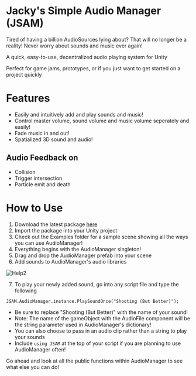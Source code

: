 # Jacky's Simple Audio Manager (JSAM)

Tired of having a billion AudioSources lying about? That will no longer be a reality!
Never worry about sounds and music ever again!

A quick, easy-to-use, decentralized audio playing system for Unity

Perfect for game jams, prototypes, or if you just want to get started on a project quickly

# Features
- Easily and intuitively add and play sounds and music!
- Control master volume, sound volume and music volume seperately and easily!
- Fade music in and out!
- Spatialized 3D sound and audio!

## Audio Feedback on

- Collision
- Trigger intersection
- Particle emit and death

# How to Use

1. Download the latest package [here](https://github.com/jackyyang09/Simple-Unity-Audio-Manager/releases)
2. Import the package into your Unity project
3. Check out the Examples folder for a sample scene showing all the ways you can use AudioManager!
4. Everything begins with the AudioManager singleton!
5. Drag and drop the AudioManager prefab into your scene
6. Add sounds to AudioManager's audio libraries

![Help2](https://raw.githubusercontent.com/jackyyang09/Simple-Unity-Audio-Manager/Media/Media/media3r3.png)

7. To play your newly added sound, go into any script file and type the following
```
JSAM.AudioManager.instance.PlaySoundOnce("Shooting (But Better)");
```
   - Be sure to replace "Shooting (But Better)" with the name of your sound!
   - Note: The name of the gameObject with the AudioFile component will be the string parameter used in AudioManager's dictionary!
   - You can also choose to pass in an audio clip rather than a string to play your sounds
   - Include `using JSAM` at the top of your script if you are planning to use AudioManager often!

Go ahead and look at all the public functions within AudioManager to see what else you can do!
